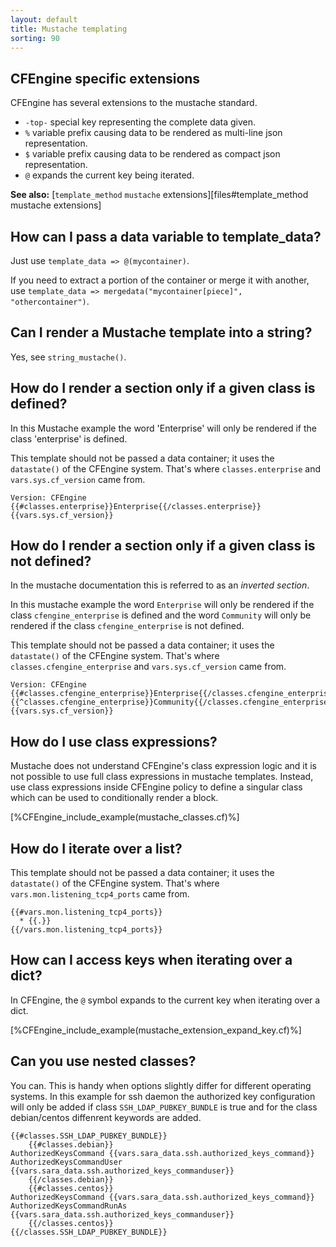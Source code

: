 ```yaml
---
layout: default
title: Mustache templating
sorting: 90
---
```


## CFEngine specific extensions

CFEngine has several extensions to the mustache standard.

* `-top-` special key representing the complete data given.
* `%` variable prefix causing data to be rendered as multi-line json representation.
* `$` variable prefix causing data to be rendered as compact json representation.
* `@` expands the current key being iterated.

**See also:** [`template_method` `mustache` extensions][files#template_method mustache extensions]

## How can I pass a data variable to template_data?

Just use `template_data => @(mycontainer)`.

If you need to extract a portion of the container or merge it with another, use
`template_data => mergedata("mycontainer[piece]", "othercontainer")`.

## Can I render a Mustache template into a string?

Yes, see `string_mustache()`.

## How do I render a section only if a given class is defined?

In this Mustache example the word 'Enterprise' will only be rendered if the
class 'enterprise' is defined.

This template should not be passed a data container; it uses the `datastate()`
of the CFEngine system. That's where `classes.enterprise` and
`vars.sys.cf_version` came from.


```
Version: CFEngine {{#classes.enterprise}}Enterprise{{/classes.enterprise}} {{vars.sys.cf_version}}
```


## How do I render a section only if a given class is not defined?

In the mustache documentation this is referred to as an *inverted section*.

In this mustache example the word ```Enterprise``` will only be rendered if the
class ```cfengine_enterprise``` is defined and the word ```Community``` will
only be rendered if the class ```cfengine_enterprise``` is not defined.

This template should not be passed a data container; it uses the `datastate()`
of the CFEngine system. That's where `classes.cfengine_enterprise` and
`vars.sys.cf_version` came from.


```
Version: CFEngine {{#classes.cfengine_enterprise}}Enterprise{{/classes.cfengine_enterprise}}{{^classes.cfengine_enterprise}}Community{{/classes.cfengine_enterprise}} {{vars.sys.cf_version}}
```


## How do I use class expressions?

Mustache does not understand CFEngine's class expression logic and it is not
possible to use full class expressions in mustache templates. Instead, use class
expressions inside CFEngine policy to define a singular class which can be used
to conditionally render a block.


[%CFEngine_include_example(mustache_classes.cf)%]


## How do I iterate over a list?

This template should not be passed a data container; it uses the `datastate()`
of the CFEngine system. That's where `vars.mon.listening_tcp4_ports` came from.


```
{{#vars.mon.listening_tcp4_ports}}
  * {{.}}
{{/vars.mon.listening_tcp4_ports}}
```


## How can I access keys when iterating over a dict?

In CFEngine, the `@` symbol expands to the current key  when iterating over a dict.


[%CFEngine_include_example(mustache_extension_expand_key.cf)%]


## Can you use nested classes?

You can. This is handy when options slightly differ for different operating systems.
In this example for ssh daemon the authorized key configuration will only be added if
class `SSH_LDAP_PUBKEY_BUNDLE` is true and for the class debian/centos diffenrent
keywords are added.


```
{{#classes.SSH_LDAP_PUBKEY_BUNDLE}}
    {{#classes.debian}}
AuthorizedKeysCommand {{vars.sara_data.ssh.authorized_keys_command}}
AuthorizedKeysCommandUser {{vars.sara_data.ssh.authorized_keys_commanduser}}
    {{/classes.debian}}
    {{#classes.centos}}
AuthorizedKeysCommand {{vars.sara_data.ssh.authorized_keys_command}}
AuthorizedKeysCommandRunAs {{vars.sara_data.ssh.authorized_keys_commanduser}}
    {{/classes.centos}}
{{/classes.SSH_LDAP_PUBKEY_BUNDLE}}
```
